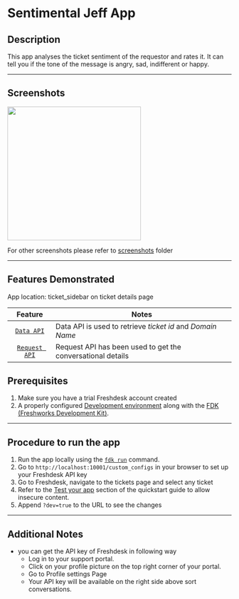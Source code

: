 # Sentimental Jeff App

## Description

This app analyses the ticket sentiment of the requestor and rates it. It can tell you if the tone of the message is angry, sad, indifferent or happy.

***

## Screenshots

<img src="./screenshots/AppView.png" height="300">

For other screenshots please refer to [screenshots](./screenshots/) folder

***

## Features Demonstrated

App location: ticket_sidebar on ticket details page

| Feature | Notes |
| :---: | --- |
| [`Data API`](https://developers.freshdesk.com/v2/docs/data-api/) | Data API is used to retrieve _ticket id_ and _Domain Name_ |
| [`Request API`](https://developers.freshdesk.com/v2/docs/request-api/) | Request API has been used to get the conversational details |

## Prerequisites

1. Make sure you have a trial Freshdesk account created
2. A properly configured [Development environment](https://developers.freshdesk.com/v2/docs/quick-start/) along with the [FDK (Freshworks Development Kit)](https://developers.freshdesk.com/v2/docs/freshworks-cli/).

***

## Procedure to run the app

1. Run the app locally using the [`fdk run`](https://developers.freshdesk.com/v2/docs/freshworks-cli/#run) command.
2. Go to `http://localhost:10001/custom_configs` in your browser to set up your Freshdesk API key
3. Go to Freshdesk, navigate to the tickets page and select any ticket
4. Refer to the [Test your app](https://developers.freshdesk.com/v2/docs/quick-start/#test_your_app) section of the quickstart guide to allow insecure content.
5. Append `?dev=true` to the URL to see the changes

***

## Additional Notes

- you can get the API key of Freshdesk in following way
  - Log in to your support portal.
  - Click on your profile picture on the top right corner of your portal.
  - Go to Profile settings Page
  - Your API key will be available on the right side above sort conversations.

